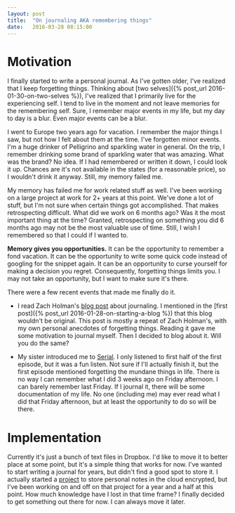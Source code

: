 ```yaml
---
layout: post
title:  "On journaling AKA remembering things"
date:   2016-03-28 08:15:00
---
```


# Motivation 

I finally started to write a personal journal. As I've gotten older, I've realized that I keep forgetting things. Thinking about [two selves]({% post_url 2016-01-30-on-two-selves %}), I've realized that I primarily live for the experiencing self. I tend to live in the moment and not leave memories for the remembering self. Sure, I remember major events in my life, but my day to day is a blur. Even major events can be a blur.

I went to Europe two years ago for vacation. I remember the major things I saw, but not how I felt about them at the time. I've forgotten minor events. I'm a huge drinker of Pelligrino and sparkling water in general. On the trip, I remember drinking some brand of sparkling water that was amazing. What was the brand? No idea. If I had remembered or written it down, I could look it up. Chances are it's not available in the states (for a reasonable price), so I wouldn't drink it anyway. Still, my memory failed me.

My memory has failed me for work related stuff as well. I've been working on a large project at work for 2+ years at this point. We've done a lot of stuff, but I'm not sure when certain things got accomplished. That makes retrospecting difficult. What did we work on 6 months ago? Was it the most important thing at the time? Granted, retrospecting on something you did 6 months ago may not be the most valuable use of time. Still, I wish I remembered so that I could if I wanted to.

**Memory gives you opportunities.** It can be the opportunity to remember a fond vacation. It can be the opportunity to write some quick code instead of googling for the snippet again. It can be an opportunity to curse yourself for making a decision you regret. Consequently, forgetting things limits you. I may not take an opportunity, but I want to make sure it's there.

There were a few recent events that made me finally do it.

* I read Zach Holman's [blog post](https://zachholman.com/posts/keeping-a-journal/) about journaling. I mentioned in the [first post]({% post_url 2016-01-28-on-starting-a-blog %}) that this blog wouldn't be original. This post is mostly a repeat of Zach Holman's, with my own personal anecdotes of forgetting things. Reading it gave me some motivation to journal myself. Then I decided to blog about it. Will you do the same?

* My sister introduced me to [Serial](https://serialpodcast.org/). I only listened to first half of the first episode, but it was a fun listen. Not sure if I'll actually finish it, but the first episode mentioned forgetting the mundane things in life. There is no way I can remember what I did 3 weeks ago on Friday afternoon. I can barely remember last Friday. If I journal it, there will be some documentation of my life. No one (including me) may ever read what I did that Friday afternoon, but at least the opportunity to do so will be there.

# Implementation

Currently it's just a bunch of text files in Dropbox. I'd like to move it to better place at some point, but it's a simple thing that works for now. I've wanted to start writing a journal for years, but didn't find a good spot to store it. I actually started a [project](https://github.com/gshakhn/private-wiki) to store personal notes in the cloud encrypted, but I've been working on and off on that project for a year and a half at this point. How much knowledge have I lost in that time frame? I finally decided to get something out there for now. I can always move it later.

